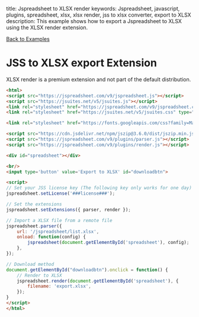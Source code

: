 title: Jspreadsheet to XLSX render
keywords: Jspreadsheet, javascript, plugins, spreadsheet, xlsx, xlsx render, jss to xlsx converter, export to XLSX
description: This example shows how to export a Jspreadsheet to XLSX using the XLSX render extension.

[Back to Examples](/docs/v9/examples "Back to the examples section")

# JSS to XLSX export Extension

XLSX render is a premium extension and not part of the default distribution.

```html
<html>
<script src="https://jspreadsheet.com/v9/jspreadsheet.js"></script>
<script src="https://jsuites.net/v5/jsuites.js"></script>
<link rel="stylesheet" href="https://jspreadsheet.com/v9/jspreadsheet.css" type="text/css" />
<link rel="stylesheet" href="https://jsuites.net/v5/jsuites.css" type="text/css" />

<link rel="stylesheet" href="https://fonts.googleapis.com/css?family=Material+Icons" />

<script src="https://cdn.jsdelivr.net/npm/jszip@3.6.0/dist/jszip.min.js"></script>
<script src="https://jspreadsheet.com/v9/plugins/parser.js"></script>
<script src="https://jspreadsheet.com/v9/plugins/render.js"></script>

<div id="spreadsheet"></div>

<br/>
<input type='button' value='Export to XLSX' id="downloadbtn">

<script>
// Set your JSS license key (The following key only works for one day)
jspreadsheet.setLicense('###license###');

// Set the extensions
jspreadsheet.setExtensions({ parser, render });

// Import a XLSX file from a remote file
jspreadsheet.parser({
    url: '/jspreadsheet/list.xlsx',
    onload: function(config) {
        jspreadsheet(document.getElementById('spreadsheet'), config);
    },
});

// Download method
document.getElementById("downloadbtn").onclick = function() {
    // Render to XLSX
    jspreadsheet.render(document.getElementById('spreadsheet'), {
        filename: 'export.xlsx',
    });
}
</script>
</html>
```
 
